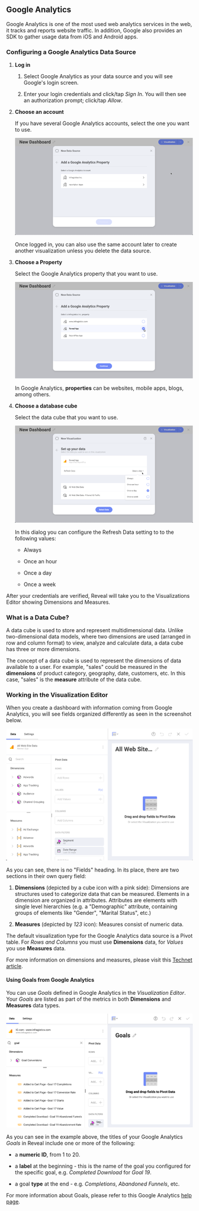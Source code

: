 ## Google Analytics

Google Analytics is one of the most used web analytics services in the
web, it tracks and reports website traffic. In addition, Google also
provides an SDK to gather usage data from iOS and Android apps.

### Configuring a Google Analytics Data Source

1.  **Log in**

    1.  Select Google Analytics as your data source and you will see
        Google's login screen.

    2.  Enter your login credentials and click/tap _Sign In_. You will then
        see an authorization prompt; click/tap _Allow_.

2.  **Choose an account**

    If you have several Google Analytics accounts, select the one you
    want to use.

    ![Select a Google account to be used with Reveal's Google Analytics data source](images/choose-ga-account.png)

    Once logged in, you can also use the same account later to create
    another visualization unless you delete the data source.

3.  **Choose a Property**

    Select the Google Analytics property that you want to use.

    ![Select a Google property to be used with Reveal's Google Analytics data source](images/choose-ga-property.png)

    In Google Analytics, **properties** can be websites, mobile apps,
    blogs, among others.

4.  **Choose a database cube**

    Select the data cube that you want to use.

    ![Select a data cube to be used with Reveal's Google Analytics data source](images/choose-ga-datacube.png)

    In this dialog you can configure the Refresh Data setting to to the
    following values:

      - Always

      - Once an hour

      - Once a day

      - Once a week

After your credentials are verified, Reveal will take you to the
Visualizations Editor showing Dimensions and Measures.

### What is a Data Cube?

A data cube is used to store and represent multidimensional data. Unlike
two-dimensional data models, where two dimensions are used (arranged in
row and column format) to view, analyze and calculate data, a data cube
has three or more dimensions.

The concept of a data cube is used to represent the dimensions of data
available to a user. For example, "sales" could be measured in the
**dimensions** of product category, geography, date, customers, etc. In
this case, "sales" is the **measure** attribute of the data cube.

### Working in the Visualization Editor

When you create a dashboard with information coming from Google
Analytics, you will see fields organized differently as seen in the
screenshot below.

![Visualization Editor showing a Google Analytics data cube](images/ga-visualizationeditor.png)

As you can see, there is no "Fields" heading. In its place, there are
two sections in their own query field:

1.  **Dimensions** (depicted by a cube icon with a pink side):
    Dimensions are structures used to categorize data that can be
    measured. Elements in a dimension are organized in attributes.
    Attributes are elements with single level hierarchies (e.g. a
    "Demographic" attribute, containing groups of elements like
    "Gender", "Marital Status", etc.)

2.  **Measures** (depicted by *123* icon): Measures consist of
    numeric data.

The default visualization type for the Google Analytics data source is a
Pivot table. For *Rows and Columns* you must use **Dimensions** data,
for *Values* you use **Measures** data.

For more information on dimensions and measures, please visit this
[Technet article](https://docs.microsoft.com/en-us/previous-versions/sql/sql-server-2012/ms174527\(v=sql.110\)).

#### Using Goals from Google Analytics

You can use *Goals* defined in Google Analytics in the *Visualization
Editor*. Your *Goals* are listed as part of the metrics in both
**Dimensions** and **Measures** data types.

![goals google analytics 2 option](images/goals-google-analytics-2-option.png)

As you can see in the example above, the titles of your Google Analytics
*Goals* in Reveal include one or more of the following:

  - a **numeric ID**, from 1 to 20.

  - a **label** at the beginning - this is the name of the goal you
    configured for the specific goal, e.g. *Completed Download* for
    *Goal 19*.

  - a goal **type** at the end - e.g. *Completions*, *Abandoned Funnels*, etc.

For more information about Goals, please refer to this Google Analytics
[help page](https://support.google.com/analytics/answer/1012040?hl=en).
